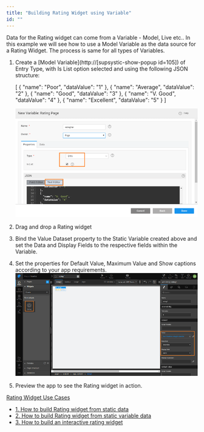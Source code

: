 ```yaml
---
title: "Building Rating Widget using Variable"
id: ""
---
```


Data for the Rating widget can come from a Variable - Model, Live etc.. In this example we will see how to use a Model Variable as the data source for a Rating Widget. The process is same for all types of Variables.

1. Create a [Model Variable](http://[supsystic-show-popup id=105]) of Entry Type, with Is List option selected and using the following JSON structure:
    
    \[
      {
        "name": "Poor",
        "dataValue": "1"
      },
      {
        "name": "Average",
        "dataValue": "2"
      },
      {
        "name": "Good",
        "dataValue": "3"
      },
      {
        "name": "V. Good",
        "dataValue": "4"
      },
      {
        "name": "Excellent",
        "dataValue": "5"
      }
    \]
    
    [![](./assets/rating_usage_statvar.png)](./assets/rating_usage_statvar.png)
2. Drag and drop a Rating widget
3. Bind the Value Dataset property to the Static Variable created above and set the Data and Display Fields to the respective fields within the Variable.
4. Set the properties for Default Value, Maximum Value and Show captions according to your app requirements. [![](./assets/rating_usage_statvar_bind.png)](./assets/rating_usage_statvar_bind.png)
5. Preview the app to see the Rating widget in action.

[Rating Widget Use Cases](/learn/app-development/widgets/form-widgets/rating-widget/#use-cases)

- [1\. How to build Rating widget from static data](/learn/how-tos/rating-widget-using-static-data/)
- [2\. How to build Rating widget from static variable data](/learn/how-tos/rating-widget-using-variable/)
- [3\. How to build an interactive rating widget](/learn/how-tos/rating-widget-interactive/)
